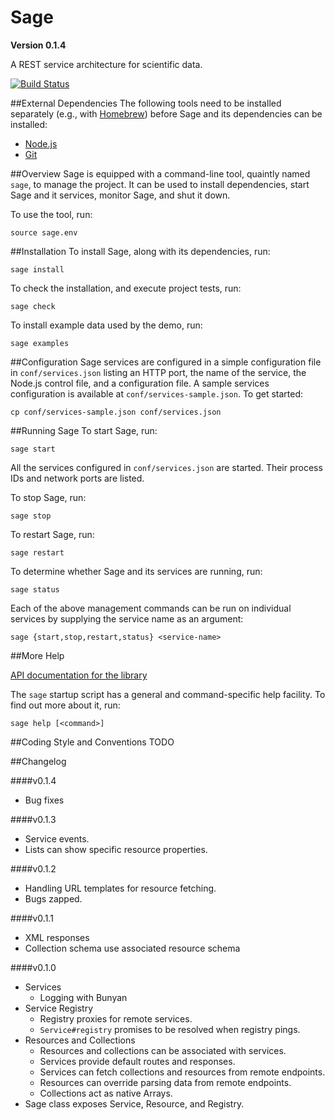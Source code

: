 # Sage
**Version 0.1.4**

A REST service architecture for scientific data.

[![Build Status](https://travis-ci.org/silvn/sage.png)](https://travis-ci.org/silvn/sage)

##External Dependencies
The following tools need to be installed separately (e.g., with [Homebrew](http://mxcl.github.com/homebrew/)) before Sage and its dependencies can be installed:

* [Node.js](nodejs.org)
* [Git](git-scm.com)

##Overview
Sage is equipped with a command-line tool, quaintly named `sage`, to manage the project. It can be used to install dependencies, start Sage and it services, monitor Sage, and shut it down.

To use the tool, run:

    source sage.env

##Installation
To install Sage, along with its dependencies, run:

    sage install

To check the installation, and execute project tests, run:

    sage check

To install example data used by the demo, run:

    sage examples

##Configuration
Sage services are configured in a simple configuration file in `conf/services.json` listing an HTTP port, the name of the service, the Node.js control file, and a configuration file. A sample services configuration is available at `conf/services-sample.json`. To get started:

    cp conf/services-sample.json conf/services.json

##Running Sage
To start Sage, run:

    sage start

All the services configured in `conf/services.json` are started. Their process IDs and network ports are listed.

To stop Sage, run:

    sage stop

To restart Sage, run:

    sage restart

To determine whether Sage and its services are running, run:

    sage status

Each of the above management commands can be run on individual services by supplying the service name as an argument:

    sage {start,stop,restart,status} <service-name>

##More Help

[API documentation for the library](http://silvn.github.io/sage/api)

The `sage` startup script has a general and command-specific help facility. To find out more about it, run:

    sage help [<command>]

##Coding Style and Conventions
TODO

##Changelog

####v0.1.4

* Bug fixes

####v0.1.3

* Service events.
* Lists can show specific resource properties.

####v0.1.2

* Handling URL templates for resource fetching.
* Bugs zapped.

####v0.1.1

* XML responses
* Collection schema use associated resource schema

####v0.1.0

* Services
    * Logging with Bunyan
* Service Registry
    * Registry proxies for remote services.
    * `Service#registry` promises to be resolved when registry pings.
* Resources and Collections
    * Resources and collections can be associated with services.
    * Services provide default routes and responses.
    * Services can fetch collections and resources from remote endpoints.
    * Resources can override parsing data from remote endpoints.
    * Collections act as native Arrays.
* Sage class exposes Service, Resource, and Registry.

